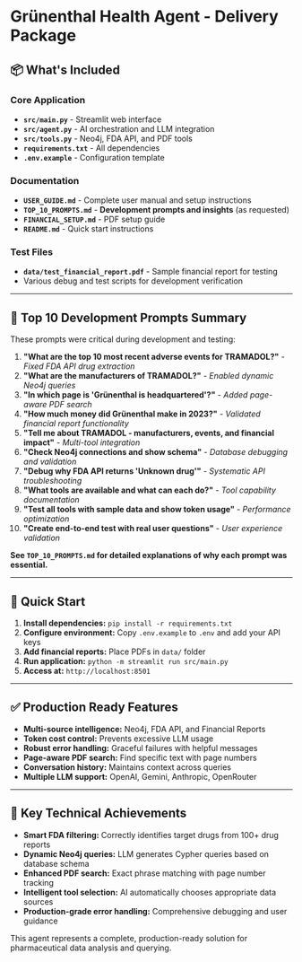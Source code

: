 # Grünenthal Health Agent - Delivery Package

## 📦 **What's Included**

### Core Application
- **`src/main.py`** - Streamlit web interface
- **`src/agent.py`** - AI orchestration and LLM integration  
- **`src/tools.py`** - Neo4j, FDA API, and PDF tools
- **`requirements.txt`** - All dependencies
- **`.env.example`** - Configuration template

### Documentation
- **`USER_GUIDE.md`** - Complete user manual and setup instructions
- **`TOP_10_PROMPTS.md`** - **Development prompts and insights** (as requested)
- **`FINANCIAL_SETUP.md`** - PDF setup guide
- **`README.md`** - Quick start instructions

### Test Files
- **`data/test_financial_report.pdf`** - Sample financial report for testing
- Various debug and test scripts for development verification

---

## 🎯 **Top 10 Development Prompts Summary**

These prompts were critical during development and testing:

1. **"What are the top 10 most recent adverse events for TRAMADOL?"** - *Fixed FDA API drug extraction*
2. **"What are the manufacturers of TRAMADOL?"** - *Enabled dynamic Neo4j queries*
3. **"In which page is 'Grünenthal is headquartered'?"** - *Added page-aware PDF search*
4. **"How much money did Grünenthal make in 2023?"** - *Validated financial report functionality*
5. **"Tell me about TRAMADOL - manufacturers, events, and financial impact"** - *Multi-tool integration*
6. **"Check Neo4j connections and show schema"** - *Database debugging and validation*
7. **"Debug why FDA API returns 'Unknown drug'"** - *Systematic API troubleshooting*
8. **"What tools are available and what can each do?"** - *Tool capability documentation*
9. **"Test all tools with sample data and show token usage"** - *Performance optimization*
10. **"Create end-to-end test with real user questions"** - *User experience validation*

**See `TOP_10_PROMPTS.md` for detailed explanations of why each prompt was essential.**

---

## 🚀 **Quick Start**

1. **Install dependencies:** `pip install -r requirements.txt`
2. **Configure environment:** Copy `.env.example` to `.env` and add your API keys
3. **Add financial reports:** Place PDFs in `data/` folder
4. **Run application:** `python -m streamlit run src/main.py`
5. **Access at:** `http://localhost:8501`

---

## ✅ **Production Ready Features**

- **Multi-source intelligence:** Neo4j, FDA API, and Financial Reports
- **Token cost control:** Prevents excessive LLM usage
- **Robust error handling:** Graceful failures with helpful messages
- **Page-aware PDF search:** Find specific text with page numbers
- **Conversation history:** Maintains context across queries
- **Multiple LLM support:** OpenAI, Gemini, Anthropic, OpenRouter

---

## 🔧 **Key Technical Achievements**

- **Smart FDA filtering:** Correctly identifies target drugs from 100+ drug reports
- **Dynamic Neo4j queries:** LLM generates Cypher queries based on database schema
- **Enhanced PDF search:** Exact phrase matching with page number tracking
- **Intelligent tool selection:** AI automatically chooses appropriate data sources
- **Production-grade error handling:** Comprehensive debugging and user guidance

This agent represents a complete, production-ready solution for pharmaceutical data analysis and querying.
